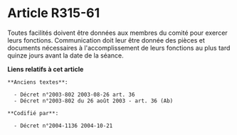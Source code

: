 # Article R315-61

Toutes facilités doivent être données aux membres du comité pour exercer leurs fonctions. Communication doit leur être donnée
des pièces et documents nécessaires à l'accomplissement de leurs fonctions au plus tard quinze jours avant la date de la
séance.

**Liens relatifs à cet article**

	**Anciens textes**:

	  - Décret n°2003-802 2003-08-26 art. 36
	  - Décret n°2003-802 du 26 août 2003 - art. 36 (Ab)

	**Codifié par**:

	  - Décret n°2004-1136 2004-10-21
